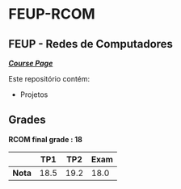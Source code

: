 # FEUP-RCOM

## FEUP - Redes de Computadores

[***Course Page***](https://sigarra.up.pt/feup/pt/ucurr_geral.ficha_uc_view?pv_ocorrencia_id=459483)


Este repositório contém:
- Projetos

## Grades

**RCOM final grade : 18**

| | TP1 | TP2 | Exam |
| --- | --- | --- | --- |
| **Nota** | 18.5| 19.2| 18.0|
